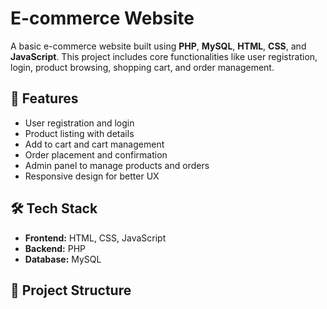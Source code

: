 # E-commerce Website

A basic e-commerce website built using **PHP**, **MySQL**, **HTML**, **CSS**, and **JavaScript**. This project includes core functionalities like user registration, login, product browsing, shopping cart, and order management.

## 🚀 Features

- User registration and login
- Product listing with details
- Add to cart and cart management
- Order placement and confirmation
- Admin panel to manage products and orders
- Responsive design for better UX

## 🛠️ Tech Stack

- **Frontend:** HTML, CSS, JavaScript
- **Backend:** PHP
- **Database:** MySQL

## 📂 Project Structure

